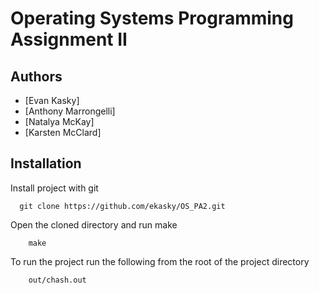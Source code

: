 
# Operating Systems Programming Assignment II



## Authors

- [Evan Kasky]
- [Anthony Marrongelli]
- [Natalya McKay]
- [Karsten McClard]



## Installation

Install project with git

```git
  git clone https://github.com/ekasky/OS_PA2.git
```

Open the cloned directory and run make

``` make
    make
```

To run the project run the following from the root of the project directory

```
    out/chash.out
```
